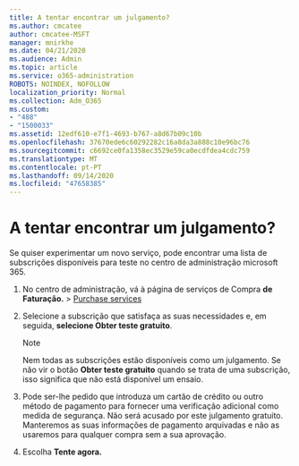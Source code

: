 ```yaml
---
title: A tentar encontrar um julgamento?
ms.author: cmcatee
author: cmcatee-MSFT
manager: mnirkhe
ms.date: 04/21/2020
ms.audience: Admin
ms.topic: article
ms.service: o365-administration
ROBOTS: NOINDEX, NOFOLLOW
localization_priority: Normal
ms.collection: Adm_O365
ms.custom:
- "488"
- "1500033"
ms.assetid: 12edf610-e7f1-4693-b767-a8d67b09c10b
ms.openlocfilehash: 37670ede6c60292282c16a8da3a888c10e96bc76
ms.sourcegitcommit: c6692ce0fa1358ec3529e59ca0ecdfdea4cdc759
ms.translationtype: MT
ms.contentlocale: pt-PT
ms.lasthandoff: 09/14/2020
ms.locfileid: "47658385"
---
```

# <a name="trying-to-find-a-trial"></a>A tentar encontrar um julgamento?

Se quiser experimentar um novo serviço, pode encontrar uma lista de subscrições disponíveis para teste no centro de administração microsoft 365.
  
1. No centro de administração, vá à página de serviços de Compra **de Faturação.** \> [Purchase services](https://go.microsoft.com/fwlink/p/?linkid=868433)

2. Selecione a subscrição que satisfaça as suas necessidades e, em seguida,  **selecione Obter teste gratuito**.

    > [!NOTE]
    > Nem todas as subscrições estão disponíveis como um julgamento. Se não vir o botão **Obter teste gratuito** quando se trata de uma subscrição, isso significa que não está disponível um ensaio.
  
3. Pode ser-lhe pedido que introduza um cartão de crédito ou outro método de pagamento para fornecer uma verificação adicional como medida de segurança. Não será acusado por este julgamento gratuito. Manteremos as suas informações de pagamento arquivadas e não as usaremos para qualquer compra sem a sua aprovação.

4. Escolha **Tente agora.**